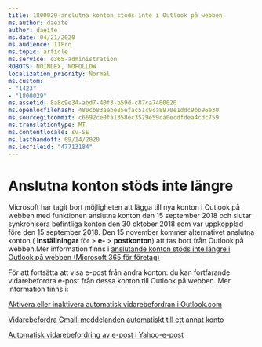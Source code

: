 ```yaml
---
title: 1800029-anslutna konton stöds inte i Outlook på webben
ms.author: daeite
author: daeite
ms.date: 04/21/2020
ms.audience: ITPro
ms.topic: article
ms.service: o365-administration
ROBOTS: NOINDEX, NOFOLLOW
localization_priority: Normal
ms.custom:
- "1423"
- "1800029"
ms.assetid: 8a8c9e34-abd7-40f3-b59d-c87ca7400020
ms.openlocfilehash: 480cb83aebe85efac51c9ca8970e1ddc9bb96e30
ms.sourcegitcommit: c6692ce0fa1358ec3529e59ca0ecdfdea4cdc759
ms.translationtype: MT
ms.contentlocale: sv-SE
ms.lasthandoff: 09/14/2020
ms.locfileid: "47713184"
---
```

# <a name="connected-accounts-are-no-longer-supported"></a>Anslutna konton stöds inte längre

Microsoft har tagit bort möjligheten att lägga till nya konton i Outlook på webben med funktionen anslutna konton den 15 september 2018 och slutar synkronisera befintliga konton den 30 oktober 2018 som var uppkopplad före den 15 september 2018. Den 15 november kommer alternativet anslutna konton ( **Inställningar** för \> **e-** \> **postkonton**) att tas bort från Outlook på webben.Mer information finns i [anslutande konton stöds inte längre i Outlook på webben (Microsoft 365 för företag)](https://support.office.com/article/Connected-accounts-is-no-longer-supported-in-Outlook-on-the-web-Office-365-for-business-accounts-5cc526bf-e928-4a99-8b9f-5e089df7d887)
  
För att fortsätta att visa e-post från andra konton: du kan fortfarande vidarebefordra e-post från dessa konton till Outlook på webben. Mer information finns i:
  
[Aktivera eller inaktivera automatisk vidarebefordran i Outlook.com](https://go.microsoft.com/fwlink/?linkid=2038346)
  
[Vidarebefordra Gmail-meddelanden automatiskt till ett annat konto](https://aka.ms/forward-gmail-messages)
  
[Automatisk vidarebefordring av e-post i Yahoo-e-post](https://aka.ms/yahoo-email-forwarding)
  